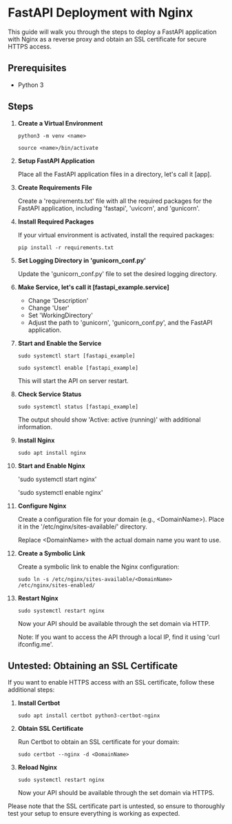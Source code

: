 # FastAPI Deployment with Nginx

This guide will walk you through the steps to deploy a FastAPI application with Nginx as a reverse proxy and obtain an SSL certificate for secure HTTPS access.

## Prerequisites

- Python 3

## Steps

1. **Create a Virtual Environment**

	`python3 -m venv <name>`
   
	`source <name>/bin/activate`

2. **Setup FastAPI Application**

	Place all the FastAPI application files in a directory, let's call it [app].

3. **Create Requirements File**

	Create a 'requirements.txt' file with all the required packages for the FastAPI application, including 'fastapi', 'uvicorn', and 'gunicorn'.

4. **Install Required Packages**

	If your virtual environment is activated, install the required packages:
   
	`pip install -r requirements.txt`

5. **Set Logging Directory in 'gunicorn_conf.py'**

	Update the 'gunicorn_conf.py' file to set the desired logging directory.

6. **Make Service, let's call it [fastapi_example.service]**

   - Change 'Description'
   - Change 'User'
   - Set 'WorkingDirectory'
   - Adjust the path to 'gunicorn', 'gunicorn_conf.py', and the FastAPI application.

7. **Start and Enable the Service**

	`sudo systemctl start [fastapi_example]`
   
	`sudo systemctl enable [fastapi_example]`

	This will start the API on server restart.

8. **Check Service Status**

	`sudo systemctl status [fastapi_example]`

	The output should show 'Active: active (running)' with additional information.

9. **Install Nginx**

	`sudo apt install nginx`

10. **Start and Enable Nginx**

	'sudo systemctl start nginx'
	
	'sudo systemctl enable nginx'

11. **Configure Nginx**

	Create a configuration file for your domain (e.g., <DomainName\>). Place it in the '/etc/nginx/sites-available/' directory.
	
	Replace <DomainName\> with the actual domain name you want to use.

12. **Create a Symbolic Link**

	Create a symbolic link to enable the Nginx configuration:
	
	`sudo ln -s /etc/nginx/sites-available/<DomainName> /etc/nginx/sites-enabled/`

13. **Restart Nginx**

	`sudo systemctl restart nginx`
	
	Now your API should be available through the set domain via HTTP.
	
	Note: If you want to access the API through a local IP, find it using 'curl ifconfig.me'.

## Untested: Obtaining an SSL Certificate

If you want to enable HTTPS access with an SSL certificate, follow these additional steps:

1. **Install Certbot**

	`sudo apt install certbot python3-certbot-nginx`

2. **Obtain SSL Certificate**

	Run Certbot to obtain an SSL certificate for your domain:
   
	`sudo certbot --nginx -d <DomainName>`

3. **Reload Nginx**

	`sudo systemctl restart nginx`
   
	Now your API should be available through the set domain via HTTPS.


Please note that the SSL certificate part is untested, so ensure to thoroughly test your setup to ensure everything is working as expected.
